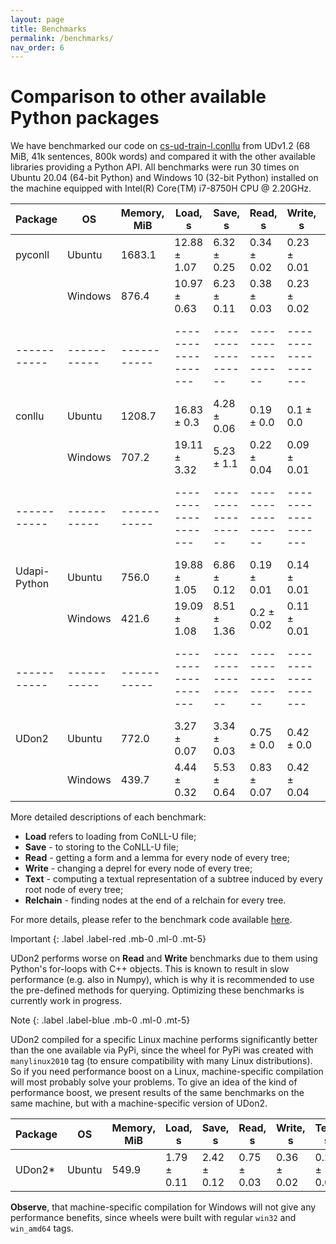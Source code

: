 ```yaml
---
layout: page
title: Benchmarks
permalink: /benchmarks/
nav_order: 6
---
```


# Comparison to other available Python packages
We have benchmarked our code on [cs-ud-train-l.conllu](https://github.com/UniversalDependencies/UD_Czech-PDT/raw/r1.2/cs-ud-train-l.conllu) from UDv1.2 (68 MiB, 41k sentences, 800k words) and compared it with the other available libraries providing a Python API. All benchmarks were run 30 times on Ubuntu 20.04 (64-bit Python) and Windows 10 (32-bit Python) installed on the machine equipped with Intel(R) Core(TM) i7-8750H CPU @ 2.20GHz. 

| Package     | OS          | Memory, MiB | Load, s             | Save, s            | Read, s            | Write, s            | Text, s            | Relchain, s        |
| ----------- | ----------- | ----------- | ------------------- | ------------------ | ------------------ | ------------------- | ------------------ | ------------------ |
| pyconll     | Ubuntu      | 1683.1      | 12.88 &plusmn; 1.07 | 6.32 &plusmn; 0.25 | 0.34 &plusmn; 0.02 | 0.23 &plusmn; 0.01  | NA                 | 0.47 &plusmn; 0.02 |
|             | Windows     | 876.4       | 10.97 &plusmn; 0.63 | 6.23 &plusmn; 0.11 | 0.38 &plusmn; 0.03 | 0.23 &plusmn; 0.02  | NA                 | 0.54 &plusmn; 0.04 |
| ----------- | ----------- | ----------- | ------------------- | ------------------ | ------------------ | ------------------- | ------------------ | ------------------ |
| conllu      | Ubuntu      | 1208.7      | 16.83 &plusmn; 0.3  | 4.28 &plusmn; 0.06 | 0.19 &plusmn; 0.0  | 0.1 &plusmn; 0.0    | NA                 | 0.25 &plusmn; 0.02 |
|             | Windows     | 707.2       | 19.11 &plusmn; 3.32 | 5.23 &plusmn; 1.1  | 0.22 &plusmn; 0.04 | 0.09 &plusmn; 0.01  | NA                 | 0.3 &plusmn; 0.06  |
| ----------- | ----------- | ----------- | ------------------- | ------------------ | ------------------ | ------------------- | ------------------ | ------------------ |
| Udapi-Python| Ubuntu      | 756.0       | 19.88 &plusmn; 1.05 | 6.86 &plusmn; 0.12 | 0.19 &plusmn; 0.01 | 0.14 &plusmn; 0.01  | 0.94 &plusmn; 0.03 | 0.16 &plusmn; 0.01 |
|             | Windows     | 421.6       | 19.09 &plusmn; 1.08 | 8.51 &plusmn; 1.36 | 0.2 &plusmn; 0.02  | 0.11 &plusmn; 0.01  | 1.01 &plusmn; 0.1  | 0.15 &plusmn; 0.01 |
| ----------- | ----------- | ----------- | ------------------- | ------------------ | ------------------ | ------------------- | ------------------ | ------------------ |
| UDon2       | Ubuntu      | 772.0       | 3.27 &plusmn; 0.07  | 3.34 &plusmn; 0.03 | 0.75 &plusmn; 0.0  | 0.42 &plusmn; 0.0   | 0.24 &plusmn; 0.0  | 0.14 &plusmn; 0.0  |
|             | Windows     | 439.7       | 4.44 &plusmn; 0.32  | 5.53 &plusmn; 0.64 | 0.83 &plusmn; 0.07 | 0.42 &plusmn; 0.04  | 0.41 &plusmn; 0.34 | 0.15 &plusmn; 0.01 |


More detailed descriptions of each benchmark:
- **Load** refers to loading from CoNLL-U file;
- **Save** - to storing to the CoNLL-U file;
- **Read** - getting a form and a lemma for every node of every tree;
- **Write** - changing a deprel for every node of every tree;
- **Text** - computing a textual representation of a subtree induced by every root node of every tree;
- **Relchain** - finding nodes at the end of a relchain for every tree.

For more details, please refer to the benchmark code available [here](https://github.com/udon2/udon2/tree/master/benchmarks).

Important
{: .label .label-red .mb-0 .ml-0 .mt-5}

UDon2 performs worse on **Read** and **Write** benchmarks due to them using Python's for-loops with C++ objects. This is known to result in slow performance (e.g. also in Numpy), which is why it is recommended to use the pre-defined methods for querying. Optimizing these benchmarks is currently work in progress.


Note
{: .label .label-blue .mb-0 .ml-0 .mt-5}

UDon2 compiled for a specific Linux machine performs significantly better than the one available via PyPi, since the wheel for PyPi was created with `manylinux2010` tag (to ensure compatibility with many Linux distributions). So if you need performance boost on a Linux, machine-specific compilation will most probably solve your problems. To give an idea of the kind of performance boost, we present results of the same benchmarks on the same machine, but with a machine-specific version of UDon2.

| Package     | OS          | Memory, MiB | Load, s             | Save, s            | Read, s            | Write, s            | Text, s            | Relchain, s        |
| ----------- | ----------- | ----------- | ------------------- | ------------------ | ------------------ | ------------------- | ------------------ | ------------------ |
| UDon2*       | Ubuntu      | 549.9       | 1.79 &plusmn; 0.11  | 2.42 &plusmn; 0.12 | 0.75 &plusmn; 0.03  | 0.36 &plusmn; 0.02   | 0.2 &plusmn; 0.01  | 0.1 &plusmn; 0.0  |

**Observe**, that machine-specific compilation for Windows will not give any performance benefits, since wheels were built with regular `win32` and `win_amd64` tags.
